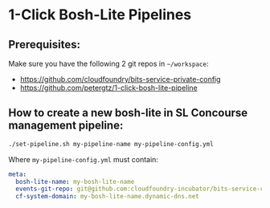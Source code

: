 # 1-Click Bosh-Lite Pipelines

## Prerequisites:

Make sure you have the following 2 git repos in `~/workspace`:
- https://github.com/cloudfoundry/bits-service-private-config
- https://github.com/petergtz/1-click-bosh-lite-pipeline

## How to create a new bosh-lite in SL Concourse management pipeline:

```bash
./set-pipeline.sh my-pipeline-name my-pipeline-config.yml
```

Where `my-pipeline-config.yml` must contain:
```yml
meta:
  bosh-lite-name: my-bosh-lite-name
  events-git-repo: git@github.com:cloudfoundry-incubator/bits-service-ci.git
  cf-system-domain: my-bosh-lite-name.dynamic-dns.net
```
